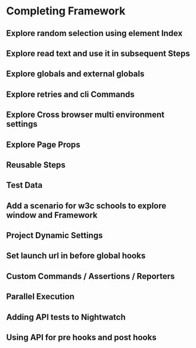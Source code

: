 # Completing Framework


## Explore random selection using element Index

## Explore read text and use it in subsequent Steps

## Explore globals and external globals

## Explore retries and cli Commands

## Explore Cross browser multi environment settings

## Explore Page Props

## Reusable Steps

## Test Data

## Add a scenario for w3c schools to explore window and Framework

## Project Dynamic Settings

## Set launch url in before global hooks

## Custom Commands / Assertions / Reporters

## Parallel Execution

## Adding API tests to Nightwatch

## Using API for pre hooks and post hooks
